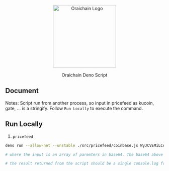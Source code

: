 <p align="center">
  <a href="http://orai.io/" target="blank"><img src="https://orai.io/images/logos/logomark-light.png" width="200" alt="Oraichain Logo" /></a>
</p>

  <p align="center">Oraichain Deno Script</p>

## Document

Notes: Script run from another process, so input in pricefeed as kucoin, gate, ... is a stringify. Follow `Run Locally` to execute the command.

## Run Locally

1. `pricefeed`

```bash
deno run --allow-net --unstable ./src/pricefeed/coinbase.js WyJCVEMiLCAiRVRIIiwgIkJOQiIsICJYUlAiLCAiRE9HRSIsICJVU0RUIiwgIkxJTksiLCAiVU5JIiwgIlVTREMiLCAiQlVTRCIsICJPUkFJIiwgIkRBSSIsICJTT0wiLCAiTUFUSUMiLCAiU1VTSEkiLCAiRE9UIiwgIkxVTkEiLCAiSUNQIiwgIlhMTSIsICJBVE9NIiwgIkFBVkUiLCAiVEhFVEEiLCAiRU9TIiwgIkNBS0UiLCAiQVhTIiwgIkFMR08iLCAiTUtSIiwgIktTTSIsICJYVFoiLCAiRklMIiwgIkFNUCIsICJSVU5FIiwgIkNPTVAiXQ==

# where the input is an array of paremters in base64. The base64 above is decoded to: ["BTC", "ETH", "BNB", "XRP", "DOGE", "USDT", "LINK", "UNI", "USDC", "BUSD", "ORAI", "DAI", "SOL", "MATIC", "SUSHI", "DOT", "LUNA", "ICP", "XLM", "ATOM", "AAVE", "THETA", "EOS", "CAKE", "AXS", "ALGO", "MKR", "KSM", "XTZ", "FIL", "AMP", "RUNE", "COMP"]

# the result returned from the script should be a single console.log form printing a string.
```
